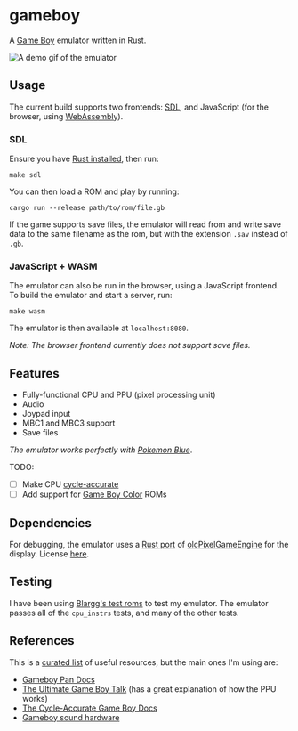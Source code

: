 # gameboy

A [Game Boy](https://en.wikipedia.org/wiki/Game_Boy) emulator written in Rust.

![A demo gif of the emulator](blue_60fps.gif)

## Usage

The current build supports two frontends: [SDL](https://en.wikipedia.org/wiki/Simple_DirectMedia_Layer), and JavaScript (for the browser, using [WebAssembly](https://en.wikipedia.org/wiki/WebAssembly)).

### SDL

Ensure you have [Rust installed](https://www.rust-lang.org/tools/install), then run:
```shell
make sdl
```

You can then load a ROM and play by running:

```shell
cargo run --release path/to/rom/file.gb
```

If the game supports save files, the emulator will read from and write save data to the same filename as the rom, but with the extension `.sav` instead of `.gb`.

### JavaScript + WASM

The emulator can also be run in the browser, using a JavaScript frontend. To build the emulator and start a server, run:

```shell
make wasm
```

The emulator is then available at `localhost:8080`.

_Note: The browser frontend currently does not support save files._

## Features

- Fully-functional CPU and PPU (pixel processing unit)
- Audio
- Joypad input
- MBC1 and MBC3 support
- Save files

_The emulator works perfectly with [Pokemon Blue](https://en.wikipedia.org/wiki/Pok%C3%A9mon_Red_and_Blue)_.

TODO:
- [ ] Make CPU [cycle-accurate](https://en.wikipedia.org/wiki/Computer_architecture_simulator#Cycle-accurate_simulator)
- [ ] Add support for [Game Boy Color](https://en.wikipedia.org/wiki/Game_Boy_Color) ROMs

## Dependencies

For debugging, the emulator uses a [Rust port](https://github.com/mattbettcher/rustyPixelGameEngine) of [olcPixelGameEngine](https://github.com/OneLoneCoder/olcPixelGameEngine) for the display. License [here](https://github.com/mattbettcher/rustyPixelGameEngine/blob/master/LICENSE.md).

## Testing

I have been using [Blargg's test roms](https://github.com/retrio/gb-test-roms) to test my emulator. The emulator passes all of the `cpu_instrs` tests, and many of the other tests.

## References

This is a [curated list](https://gbdev.io/list.html) of useful resources, but the main ones I'm using are:
 - [Gameboy Pan Docs](http://bgb.bircd.org/pandocs.htm)
 - [The Ultimate Game Boy Talk](https://www.youtube.com/watch?v=HyzD8pNlpwI) (has a great explanation of how the PPU works)
 - [The Cycle-Accurate Game Boy Docs](https://github.com/AntonioND/giibiiadvance/blob/master/docs/TCAGBD.pdf)
 - [Gameboy sound hardware](https://gbdev.gg8.se/wiki/articles/Gameboy_sound_hardware)

